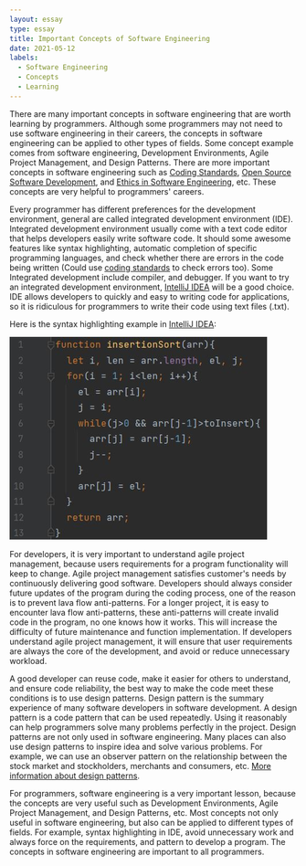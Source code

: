 ```yaml
---
layout: essay
type: essay
title: Important Concepts of Software Engineering
date: 2021-05-12
labels:
  - Software Engineering
  - Concepts
  - Learning
---
```


  There are many important concepts in software engineering that are worth learning by programmers. Although some programmers may not need to use software engineering in their careers, the concepts in software engineering can be applied to other types of fields. Some concept example comes from software engineering, Development Environments, Agile Project Management, and Design Patterns. There are more important concepts in software engineering such as [Coding Standards](https://sulao1999.github.io/essays/use-coding-standards-to-get-future-self-thanks.html), [Open Source Software Development](https://github.com/open-source), and [Ethics in Software Engineering](https://www.acm.org/code-of-ethics), etc. These concepts are very helpful to programmers' careers.

  Every programmer has different preferences for the development environment, general are called integrated development environment (IDE). Integrated development environment usually come with a text code editor that helps developers easily write software code. It should some awesome features like syntax highlighting, automatic completion of specific programming languages, and check whether there are errors in the code being written (Could use [coding standards](https://sulao1999.github.io/essays/use-coding-standards-to-get-future-self-thanks.html) to check errors too). Some Integrated development include compiler, and debugger. If you want to try an integrated development environment, [IntelliJ IDEA](https://www.jetbrains.com/idea/) will be a good choice. IDE allows developers to quickly and easy to writing code for applications, so it is ridiculous for programmers to write their code using text files (.txt).

Here is the syntax highlighting example in [IntelliJ IDEA](https://www.jetbrains.com/idea/):

<img class="ui image" src="../images/js-example.jpg">

  For developers, it is very important to understand agile project management, because users requirements for a program functionality will keep to change. Agile project management satisfies customer's needs by continuously delivering good software. Developers should always consider future updates of the program during the coding process, one of the reason is to prevent lava flow anti-patterns. For a longer project, it is easy to encounter lava flow anti-patterns, these anti-patterns will create invalid code in the program, no one knows how it works. This will increase the difficulty of future maintenance and function implementation. If developers understand agile project management, it will ensure that user requirements are always the core of the development, and avoid or reduce unnecessary workload.

A good developer can reuse code, make it easier for others to understand, and ensure code reliability, the best way to make the code meet these conditions is to use design patterns. Design pattern is the summary experience of many software developers in software development. A design pattern is a code pattern that can be used repeatedly. Using it reasonably can help programmers solve many problems perfectly in the project. Design patterns are not only used in software engineering. Many places can also use design patterns to inspire idea and solve various problems. For example, we can use an observer pattern on the relationship between the stock market and stockholders, merchants and consumers, etc. [More information about design patterns](https://sulao1999.github.io/essays/the-beauty-of-design-patterns.html).

For programmers, software engineering is a very important lesson, because the concepts are very useful such as Development Environments, Agile Project Management, and Design Patterns, etc. Most concepts not only useful in software engineering, but also can be applied to different types of fields. For example, syntax highlighting in IDE, avoid unnecessary work and always force on the requirements, and pattern to develop a program. The concepts in software engineering are important to all programmers.
